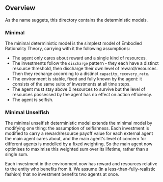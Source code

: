 ## Overview
As the name suggets, this directory contains the deterministic models.

### Minimal
The minimal deterministic model is the simplest model of Embodied Rationality Theory, carrying with it the following assumptions:
- The agent only cares about reward and a single kind of resources.
- The investments follow the `discharge` pattern - they each have a distinct resource threshold, then discharge their own level of reward/resources. Then they recharge according to a distinct `capacity_recovery_rate`.
- The environment is stable, fixed and fully known by the agent: it consists of the same suite of investments at all time steps.
- The agent must stay above 0 resources to survive but the level of resources possessed by the agent has no effect on action efficiency.
- The agent is selfish.

### Minimal Unselfish
The minimal unselfish deterministic model extends the minimal model by modifying one thing: the assumption of selfishness. Each investment is modified to carry a reward/resource payoff value for each external agent the main agent cares about, and the main agent's level of concern for different agents is modelled by a fixed weighting. So the main agent now optimises to maximise this weighted sum over its lifetime, rather than a single sum.

Each investment in the environment now has reward and resources relative to the entity who benefits from it. We assume (in a less-than-fully-realistic fashion) that no investment benefits two agents at once.